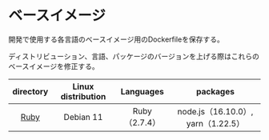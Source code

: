 # ベースイメージ

開発で使用する各言語のベースイメージ用のDockerfileを保存する。

ディストリビューション、言語、パッケージのバージョンを上げる際はこれらのベースイメージを修正する。

| directory | Linux distribution | Languages | packages |
|:---------:|:------------------:|:---------:|:--------:|
| [Ruby][Ruby] | Debian 11 | Ruby（2.7.4） | node.js（16.10.0）, yarn（1.22.5） |

[Ruby]:https://github.com/tom0418/Setup/tree/main/docker/base/Ruby
